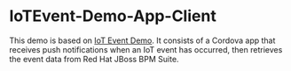# IoTEvent-Demo-App-Client
This demo is based on [IoT Event Demo](https://github.com/PatrickSteiner/IoT_Demo_Datacenter).
It consists of a Cordova app that receives push notifications when an IoT event has occurred, then
retrieves the event data from Red Hat JBoss BPM Suite.

